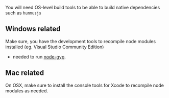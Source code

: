 You will need OS-level build tools to be able to build native dependencies such as `hummusjs`

## Windows related

Make sure, you have the development tools to recompile node modules installed (eg. Visual Studio Community Edition)
- needed to run [node-gyp](https://github.com/nodejs/node-gyp).

## Mac related

On OSX, make sure to install the console tools for Xcode to recompile node modules as needed.

